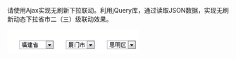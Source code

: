 请使用Ajax实现无刷新下拉联动。利用jQuery库，通过读取JSON数据，实现无刷新动态下拉省市二（三）级联动效果。

![img](9570132c00dceec15c42c4b86dc492ec.png)

